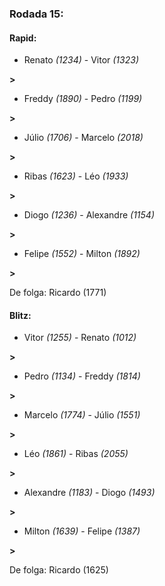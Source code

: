 ### Rodada 15:

#### Rapid:

* Renato *(1234)*     -     Vitor *(1323)*

 **>** 
* Freddy *(1890)*     -     Pedro *(1199)*

 **>** 
* Júlio *(1706)*     -     Marcelo *(2018)*

 **>** 
* Ribas *(1623)*     -     Léo *(1933)*

 **>** 
* Diogo *(1236)*     -     Alexandre *(1154)*

 **>** 
* Felipe *(1552)*     -     Milton *(1892)*

 **>** 

De folga: Ricardo (1771)

#### Blitz:

* Vitor *(1255)*     -     Renato *(1012)*

 **>** 
* Pedro *(1134)*     -     Freddy *(1814)*

 **>** 
* Marcelo *(1774)*     -     Júlio *(1551)*

 **>** 
* Léo *(1861)*     -     Ribas *(2055)*

 **>** 
* Alexandre *(1183)*     -     Diogo *(1493)*

 **>** 
* Milton *(1639)*     -     Felipe *(1387)*

 **>** 

De folga: Ricardo (1625)

